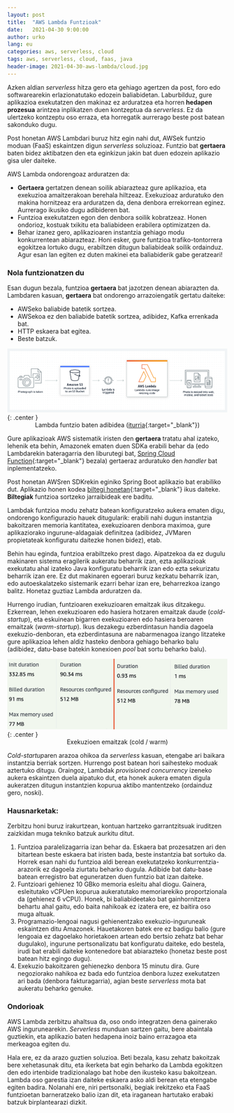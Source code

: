 ```yaml
---
layout: post
title:  "AWS Lambda Funtzioak"
date:   2021-04-30 9:00:00
author: urko
lang: eu
categories: aws, serverless, cloud
tags: aws, serverless, cloud, faas, java
header-image: 2021-04-30-aws-lambda/cloud.jpg
---
```


Azken aldian  *serverless* hitza gero eta gehiago agertzen da post, foro edo softwarearekin erlazionatutako edozein baliabidetan. Laburbilduz, gure aplikazioa exekutatzen den makinaz ez arduratzea eta horren **hedapen prozesua** arintzea inplikatzen duen kontzeptua da *serverless*. Ez da ulertzeko kontzeptu oso erraza, eta horregatik aurrerago beste post batean sakonduko dugu.

Post honetan AWS Lambdari buruz hitz egin nahi dut, AWSek funtzio moduan (FaaS) eskaintzen digun *serverless* soluzioaz. Funtzio bat **gertaera** baten bidez aktibatzen den eta eginkizun jakin bat duen edozein aplikazio gisa uler daiteke.

AWS Lambda ondorengoaz arduratzen da:
* **Gertaera** gertatzen denean soilik abiarazteaz gure aplikazioa, eta exekuzioa amaitzerakoan berehala hiltzeaz. Exekuzioaz arduratuko den makina hornitzeaz era arduratzen da, dena denbora errekorrean eginez. Aurrerago ikusiko dugu adibideren bat.
* Funtzioa exekutatzen egon den denbora soilik kobratzeaz. Honen ondorioz, kostuak txikitu eta baliabideen erabilera optimizatzen da.
* Behar izanez gero, aplikazioaren instantzia gehiago modu konkurrentean abiarazteaz. Honi esker, gure funtzioa trafiko-tontorrera egokitzea lortuko dugu, erabiltzen ditugun baliabideak soilik ordainduz. Agur esan lan egiten ez duten makinei eta baliabiderik gabe geratzeari!

### Nola funtzionatzen du

Esan dugun bezala, funtzioa **gertaera** bat jazotzen denean abiarazten da. Lambdaren kasuan, **gertaera** bat ondorengo arrazoiengatik gertatu daiteke:
* AWSeko baliabide batetik sortzea.
* AWSekoa ez den baliabide batetik sortzea, adibidez, Kafka errenkada bat.
* HTTP eskaera bat egitea.
* Beste batzuk.

![Lambda funtzio baten adibidea](/assets/images/2021-04-30-aws-lambda/lambda_example.png){: .center }
<label style="text-align: center; display: block;">Lambda funtzio baten adibidea ([iturria](https://aws.amazon.com/lambda/){:target="_blank"})</label>

Gure aplikazioak AWS sistematik iristen den **gertaera** tratatu ahal izateko, lehenik eta behin, Amazonek ematen duen SDKa erabili behar da (edo Lambdarekin bateragarria den liburutegi bat, [Spring Cloud Function](https://spring.io/projects/spring-cloud-function){:target="_blank"} bezala) gertaeraz arduratuko den *handler* bat inplementatzeko.

Post honetan AWSren SDKrekin eginiko Spring Boot aplikazio bat erabiliko dut. Aplikazio honen kodea [biltegi honetan](https://github.com/wearearima/serverlessDemoAWSHandler){:target="_blank"} ikus daiteke. **Biltegiak** funtzioa sortzeko jarraibideak ere baditu.

Lambdak funtzioa modu zehatz batean konfiguratzeko aukera ematen digu, ondorengo konfigurazio hauek ditugularik: erabili nahi dugun instantzia bakoitzaren memoria kantitatea, exekuzioaren denbora maximoa, gure aplikaziorako ingurune-aldagaiak definitzea (adibidez, JVMaren propietateak konfiguratu daitezke honen bidez), etab.

Behin hau eginda, funtzioa erabiltzeko prest dago. Aipatzekoa da ez dugulu makinaren sistema eragilerik aukeratu beharrik izan, ezta aplikazioak exekutatu ahal izateko Java konfiguratu beharrik izan edo ezta sekurizatu beharrik izan ere. Ez dut makinaren egoerari buruz kezkatu beharrik izan, edo autoeskalatzeko sistemarik ezarri behar izan ere, beharrezkoa izango balitz. Honetaz guztiaz Lambda arduratzen da.

Hurrengo irudian, funtzioaren exekuzioaren emaitzak ikus ditzakegu. Ezkerrean, lehen exekuzioaren edo hasiera hotzaren emaitzak daude (*cold-startup*), eta eskuinean bigarren exekuzioaren edo hasiera beroaren emaitzak (*warm-startup*). Ikus dezakegu ezberdintasun handia dagoela exekuzio-denboran, eta ezberdintasuna are nabarmenagoa izango litzateke gure aplikazioa lehen aldiz hasteko denbora gehiago beharko balu (adibidez, datu-base batekin konexioen *pool* bat sortu beharko balu).

![Exekuzioen emaitzak (cold / warm)](/assets/images/2021-04-30-aws-lambda/results.png){: .center }
<label style="text-align: center; display: block;">Exekuzioen emaitzak (cold / warm)</label>

*Cold-startup*aren arazoa ohikoa da *serverless* kasuan, etengabe ari baikara instantzia berriak sortzen. Hurrengo post batean hori saihesteko moduak aztertuko ditugu. Oraingoz, Lambdak *provisioned concurrency* izeneko aukera eskaintzen duela aipatuko dut, eta honek aukera ematen digula aukeratzen ditugun instantzien kopurua aktibo mantentzeko (ordainduz gero, noski).


### Hausnarketak:

Zerbitzu honi buruz irakurtzean, kontuan hartzeko garrantzitsuak iruditzen zaizkidan muga tekniko batzuk aurkitu ditut.

1. Funtzioa paralelizagarria izan behar da. Eskaera bat prozesatzen ari den bitartean beste eskaera bat iristen bada, beste instantzia bat sortuko da. Horrek esan nahi du funtzioa aldi berean exekutatzeko konkurrentzia-arazorik ez dagoela ziurtatu beharko dugula. Adibide bat datu-base batean erregistro bat eguneratzen duen funtzio bat izan daiteke.
2. Funtzioari gehienez 10 GBko memoria esleitu ahal diogu. Gainera, esleitutako vCPUen kopurua aukeratutako memoriarekiko proportzionala da (gehienez 6 vCPU). Honek, bi baliabideetako bat gainhornitzera behartu ahal gaitu, edo baita nahikoak ez izatera ere, ez baitira oso muga altuak.
3. Programazio-lengoai nagusi gehienentzako exekuzio-inguruneak eskaintzen ditu Amazonek. Hauetakoren batek ere ez badigu balio (gure lengoaia ez dagoelako horietakoen artean edo bertsio zehatz bat behar dugulako), ingurune pertsonalizatu bat konfiguratu daiteke, edo bestela, irudi bat erabili daiteke kontenedore bat abiarazteko (honetaz beste post batean hitz egingo dugu).
4. Exekuzio bakoitzaren gehienezko denbora 15 minutu dira. Gure negoziorako nahikoa ez bada edo funtzioa denbora luzez exekutatzen ari bada (denbora fakturagarria), agian beste *serverless* mota bat aukeratu beharko genuke.
   
### Ondorioak

AWS Lambda zerbitzu ahaltsua da, oso ondo integratzen dena gainerako AWS ingurunearekin. *Serverless* munduan sartzen gaitu, bere abaintala guztiekin, eta aplikazio baten hedapena inoiz baino errazagoa eta merkeagoa egiten du.

Hala ere, ez da arazo guztien soluzioa. Beti bezala, kasu zehatz bakoitzak bere xehetasunak ditu, eta ikerketa bat egin beharko da Lambda egokitzen den edo irtenbide tradizionalago bat hobe den ikusteko kasu bakoitzean. Lambda oso garestia izan daiteke eskaera asko aldi berean eta etengabe egiten badira. Nolanahi ere, niri pertsonalki, begiak irekitzeko eta FaaS funtzioetan barneratzeko balio izan dit, eta iraganean hartutako erabaki batzuk birplantearazi dizkit.